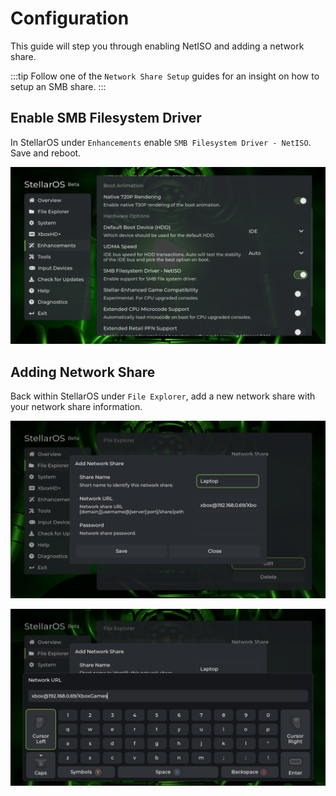 # Configuration
This guide will step you through enabling NetISO and adding a network share.

:::tip
Follow one of the ``Network Share Setup`` guides for an insight on how to setup an SMB share.
:::

## Enable SMB Filesystem Driver

In StellarOS under ``Enhancements`` enable ``SMB Filesystem Driver - NetISO``. Save and reboot.

![Screenshot](./images/screenshot_01.png)

## Adding Network Share
Back within StellarOS under ``File Explorer``, add a new network share with your network share information.

![Screenshot](./images/screenshot_02.png)

![Screenshot](./images/screenshot_03.png)

